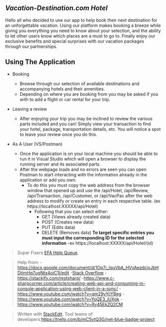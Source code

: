 ## *****Vacation-Destination.com Hotel*****
Hello all who decided to use our app to help book their next destination for an unforgettable vacation. Using our platform makes booking a breeze while giving you everything you need to know about your selection, and the ability to let other users know which places are a must to go to. Finally enjoy our exclusive benefits and special surprises with our vacation packages through our partnerships.

## Using The Application

 - Booking
	 - Browse through our selection of available destinations and accompanying hotels and their amenities.
	 - Depending on where you are booking from you may be asked if you with to add a flight or car rental for your trip.
 - Leaving a review
	 - After enjoying your trip you may be inclined to review the various parts included and you can! Simply view your transaction to find your hotel, package, transportation details, etc. You will notice a spot to leave your review once you do this.
	 
 - As A User (VS/Postman)
	 - Once the application is on your local machine you should be able to run it in Visual Studio which will open a browser to display the running server and its associated parts.
	 - After the webpage loads and no errors are seen you can open Postman to start interacting with the information already in the application or add you own.
		 - To do this you must copy the web address from the browser window that opened up and use the /api/Hotel, /api/Review, /api/Transaction, /api/Customer, or /api/VacPac after the web address to modify or create an entry in each respective table. (ex https://localhost:XXXXX/api/Hotel)
			 - Following that you can select either:
				 - GET (Views already created data)
				 - POST (Creates new data)
				 - PUT (Edits data)
				 - DELETE (Removes data)
**To target specific entries you must input the corresponding ID for the selected information** 
-ex  https://localhost:XXXXX/api/Hotel/(id)

> Super Fixers [EFA Help Queue](https://efahelpqueue.azurewebsites.net/Login).

> Help from: -https://docs.google.com/document/d/1Op7j_IquVbA_HVvAezdcjxJbHDtimHq7ugNtx4ojC1I/edit
             -[Stack Overflow](https://stackoverflow.com/)
             -https://stackify.com/restsharp/
	     -https://www.c-sharpcorner.com/article/creating-web-api-and-consuming-in-console-application-using-web-client-in-a-sync/
	     -https://www.youtube.com/watch?v=qm29vYcYBeg
	     -https://www.youtube.com/watch?v=YoQE3_iUXgk
	     -https://www.youtube.com/watch?v=Ry45EkZQ2CM

> Written with [StackEdit](https://stackedit.io/).
> Tool teams of developers:https://trello.com/b/mC5ytQ3G/net-blue-badge-project



